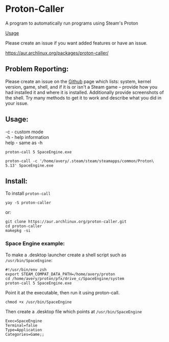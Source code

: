 # Proton-Caller
A program to automatically run programs using Steam's Proton

[Usage](https://github.com/caverym/Proton-Caller#usage)

Please create an issue if you want added features or have an issue.

https://aur.archlinux.org/packages/proton-caller/

## Problem Reporting:
Please create an issue on the [Github](https://github.com/caverym/Proton-Caller) page which lists: system, kernel version, game, shell, and if it is or isn't a Steam game – provide how you had installed it and where it is installed. Additionally provide screenshots of the shell. Try many methods to get it to work and describe what you did in your issue.


## Usage:

-c \- custom mode<br>
-h \- help information<br>
help \- same as -h
```
proton-call 5 SpaceEngine.exe
```

```
proton-call -c '/home/avery/.steam/steam/steamapps/common/Proton\ 5.13' SpaceEngine.exe
```

## Install:

To install `proton-call`
```
yay -S proton-caller
 ``` 

or:

```
git clone https://aur.archlinux.org/proton-caller.git
cd proton-caller
makepkg -si
```

### Space Engine example:
   To make a .desktop launcher create a shell script such as `/usr/bin/SpaceEngine`:
   ```
   #!/usr/bin/env zsh
   export STEAM_COMPAT_DATA_PATH=/home/avery/proton
   cd /home/avery/proton/pfx/drive_c/SpaceEngine/system
   proton-call 5 SpaceEngine.exe
   ```
   Point it at the executable, then run it using proton-call.
   ```
   chmod +x /usr/bin/SpaceEngine
   ```
   
   Then create a .desktop file which points at `/usr/bin/SpaceEngine`
   ```
   Exec=SpaceEngine
   Terminal=false
   Type=Application
   Categories=Game;;
   ```
